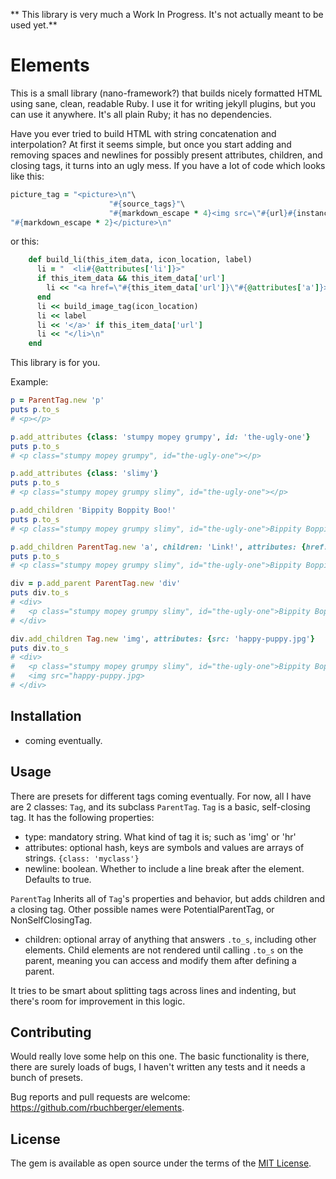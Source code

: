 ** This library is very much a Work In Progress. It's not actually meant to be used yet.**

# Elements

This is a small library (nano-framework?) that builds nicely formatted HTML using sane, clean, readable Ruby. I use it for writing jekyll plugins, but you can use it anywhere. It's all plain Ruby; it has no dependencies.

Have you ever tried to build HTML with string concatenation and interpolation? At first it seems simple, but once you start adding and removing spaces and newlines for possibly present attributes, children, and closing tags, it turns into an ugly mess. If you have a lot of code which looks like this:
```ruby
picture_tag = "<picture>\n"\
                      "#{source_tags}"\
                      "#{markdown_escape * 4}<img src=\"#{url}#{instance['source_default'][:generated_src]}\" #{html_attr_string}>\n"\
"#{markdown_escape * 2}</picture>\n"
```

or this: 
```ruby
    def build_li(this_item_data, icon_location, label)
      li = "  <li#{@attributes['li']}>"
      if this_item_data && this_item_data['url']
        li << "<a href=\"#{this_item_data['url']}\"#{@attributes['a']}>"
      end
      li << build_image_tag(icon_location)
      li << label
      li << '</a>' if this_item_data['url']
      li << "</li>\n"
    end
```

This library is for you.

Example:

```ruby
p = ParentTag.new 'p'
puts p.to_s
# <p></p>

p.add_attributes {class: 'stumpy mopey grumpy', id: 'the-ugly-one'}
puts p.to_s
# <p class="stumpy mopey grumpy", id="the-ugly-one"></p>

p.add_attributes {class: 'slimy'}
puts p.to_s
# <p class="stumpy mopey grumpy slimy", id="the-ugly-one"></p>

p.add_children 'Bippity Boppity Boo!'
puts p.to_s
# <p class="stumpy mopey grumpy slimy", id="the-ugly-one">Bippity Boppity Boo!</p>

p.add_children ParentTag.new 'a', children: 'Link!', attributes: {href: 'awesome-possum.com'}
puts p.to_s
# <p class="stumpy mopey grumpy slimy", id="the-ugly-one">Bippity Boppity Boo!<a href="awesome-possum.com">Link!</a></p>

div = p.add_parent ParentTag.new 'div'
puts div.to_s
# <div>
#   <p class="stumpy mopey grumpy slimy", id="the-ugly-one">Bippity Boppity Boo!<a href="awesome-possum.com">Link!</a></p>
# </div>

div.add_children Tag.new 'img', attributes: {src: 'happy-puppy.jpg'}
puts div.to_s
# <div>
#   <p class="stumpy mopey grumpy slimy", id="the-ugly-one">Bippity Boppity Boo!<a href="awesome-possum.com">Link!</a></p>
#   <img src="happy-puppy.jpg>
# </div>

```

## Installation

 - coming eventually.
 
## Usage

 There are presets for different tags coming eventually. For now, all I have are 2 classes: `Tag`, and its subclass `ParentTag`. `Tag` is a basic, self-closing tag. It has the following properties:
 - type: mandatory string. What kind of tag it is; such as 'img' or 'hr'
 - attributes: optional hash, keys are symbols and values are arrays of strings. `{class: 'myclass'}`
 - newline: boolean. Whether to include a line break after the element. Defaults to true.

 `ParentTag` Inherits all of `Tag`'s properties and behavior, but adds children and a closing tag. Other possible names were PotentialParentTag, or NonSelfClosingTag. 
 - children: optional array of anything that answers `.to_s`, including other elements. Child elements are not rendered until calling `.to_s` on the parent, meaning you can access and modify them after defining a parent.
 
It tries to be smart about splitting tags across lines and indenting, but there's room for improvement in this logic.

## Contributing
Would really love some help on this one. The basic functionality is there, there are surely loads of bugs, I haven't written any tests and it needs a bunch of presets.

Bug reports and pull requests are welcome: https://github.com/rbuchberger/elements.

## License

The gem is available as open source under the terms of the [MIT License](https://opensource.org/licenses/MIT).
